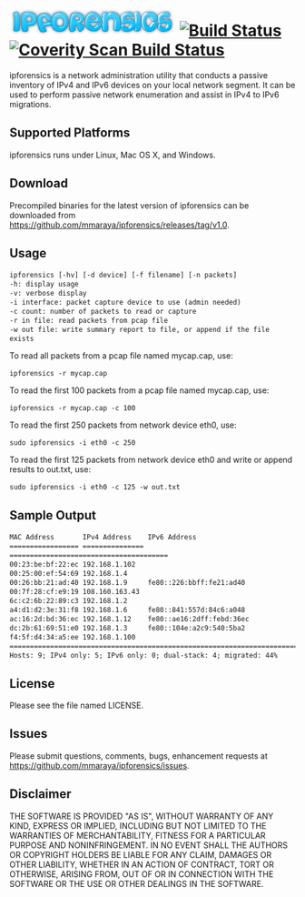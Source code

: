 ![ipforensics logo](ipforensics.png "ipforensics") [![Build Status](https://travis-ci.org/mmaraya/ipforensics.png?branch=master)](https://travis-ci.org/mmaraya/ipforensics)
[![Coverity Scan Build Status](https://scan.coverity.com/projects/1937/badge.svg)](https://scan.coverity.com/projects/1937)
==================================================

ipforensics is a network administration utility that conducts a passive inventory of IPv4 and IPv6 devices on your local network segment.  It can be used to perform passive network enumeration and assist in IPv4 to IPv6 migrations.

Supported Platforms
-------------------

ipforensics runs under Linux, Mac OS X, and Windows. 

Download
--------

Precompiled binaries for the latest version of ipforensics can be downloaded from https://github.com/mmaraya/ipforensics/releases/tag/v1.0.

Usage
-----

    ipforensics [-hv] [-d device] [-f filename] [-n packets]
    -h: display usage
    -v: verbose display
    -i interface: packet capture device to use (admin needed)
    -c count: number of packets to read or capture
    -r in file: read packets from pcap file
    -w out file: write summary report to file, or append if the file exists

To read all packets from a pcap file named mycap.cap, use:

    ipforensics -r mycap.cap

To read the first 100 packets from a pcap file named mycap.cap, use:

    ipforensics -r mycap.cap -c 100
    
To read the first 250 packets from network device eth0, use:

    sudo ipforensics -i eth0 -c 250

To read the first 125 packets from network device eth0 and write or append results to out.txt, use:

    sudo ipforensics -i eth0 -c 125 -w out.txt
    
Sample Output
-------------

    MAC Address       IPv4 Address    IPv6 Address
    ================= =============== =======================================
    00:23:be:bf:22:ec 192.168.1.102
    00:25:00:ef:54:69 192.168.1.4
    00:26:bb:21:ad:40 192.168.1.9     fe80::226:bbff:fe21:ad40
    00:7f:28:cf:e9:19 108.160.163.43
    6c:c2:6b:22:89:c3 192.168.1.2
    a4:d1:d2:3e:31:f8 192.168.1.6     fe80::841:557d:84c6:a048
    ac:16:2d:bd:36:ec 192.168.1.12    fe80::ae16:2dff:febd:36ec
    dc:2b:61:69:51:e0 192.168.1.3     fe80::104e:a2c9:540:5ba2
    f4:5f:d4:34:a5:ee 192.168.1.100
    =========================================================================
    Hosts: 9; IPv4 only: 5; IPv6 only: 0; dual-stack: 4; migrated: 44%

License
-------

Please see the file named LICENSE. 

Issues
------

Please submit questions, comments, bugs, enhancement requests at https://github.com/mmaraya/ipforensics/issues.

Disclaimer
----------

THE SOFTWARE IS PROVIDED "AS IS", WITHOUT WARRANTY OF ANY KIND, EXPRESS OR IMPLIED, INCLUDING BUT NOT LIMITED TO THE WARRANTIES OF MERCHANTABILITY, FITNESS FOR A PARTICULAR PURPOSE AND NONINFRINGEMENT. IN NO EVENT SHALL THE AUTHORS OR COPYRIGHT HOLDERS BE LIABLE FOR ANY CLAIM, DAMAGES OR OTHER LIABILITY, WHETHER IN AN ACTION OF CONTRACT, TORT OR OTHERWISE, ARISING FROM, OUT OF OR IN CONNECTION WITH THE SOFTWARE OR THE USE OR OTHER DEALINGS IN THE SOFTWARE.
